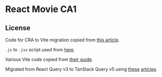 # React Movie CA1

## License

Code for CRA to Vite migration copied from [this article][vite-article].

`.js` to `.jsx` script used from [here][js-jsx].

Various Vite code copied from [their guide][vite-guide].

Migrated from React Query v3 to TanStack Query v5 using [these][tan4] [articles][tan5].

[vite-article]: https://medium.com/@mun1013/guide-to-migrating-from-create-react-app-cra-to-vite-5516f55aa410
[js-jsx]: https://gist.github.com/parties/90cdf35f9a3d05bea6df76dc83a69641
[vite-guide]: https://vite.dev/guide/
[tan4]: https://tanstack.com/query/v4/docs/framework/react/guides/migrating-to-react-query-4
[tan5]: https://tanstack.com/query/latest/docs/framework/react/guides/migrating-to-v5
